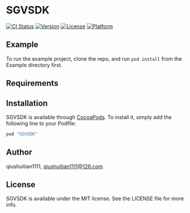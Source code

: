 # SGVSDK

[![CI Status](http://img.shields.io/travis/qiushuitian1111/SGVSDK.svg?style=flat)](https://travis-ci.org/qiushuitian1111/SGVSDK)
[![Version](https://img.shields.io/cocoapods/v/SGVSDK.svg?style=flat)](http://cocoapods.org/pods/SGVSDK)
[![License](https://img.shields.io/cocoapods/l/SGVSDK.svg?style=flat)](http://cocoapods.org/pods/SGVSDK)
[![Platform](https://img.shields.io/cocoapods/p/SGVSDK.svg?style=flat)](http://cocoapods.org/pods/SGVSDK)

## Example

To run the example project, clone the repo, and run `pod install` from the Example directory first.

## Requirements

## Installation

SGVSDK is available through [CocoaPods](http://cocoapods.org). To install
it, simply add the following line to your Podfile:

```ruby
pod "SGVSDK"
```

## Author

qiushuitian1111, qiushuitian1111@126.com

## License

SGVSDK is available under the MIT license. See the LICENSE file for more info.
